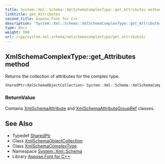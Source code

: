 ```yaml
---
title: System::Xml::Schema::XmlSchemaComplexType::get_Attributes method
linktitle: get_Attributes
second_title: Aspose.Font for C++
description: 'System::Xml::Schema::XmlSchemaComplexType::get_Attributes method. Returns the collection of attributes for the complex type in C++.'
type: docs
weight: 300
url: /cpp/system.xml.schema/xmlschemacomplextype/get_attributes/
---
```

## XmlSchemaComplexType::get_Attributes method


Returns the collection of attributes for the complex type.

```cpp
SharedPtr<XmlSchemaObjectCollection> System::Xml::Schema::XmlSchemaComplexType::get_Attributes()
```


### ReturnValue

Contains [XmlSchemaAttribute](../../xmlschemaattribute/) and [XmlSchemaAttributeGroupRef](../../xmlschemaattributegroupref/) classes.

## See Also

* Typedef [SharedPtr](../../../system/sharedptr/)
* Class [XmlSchemaObjectCollection](../../xmlschemaobjectcollection/)
* Class [XmlSchemaComplexType](../)
* Namespace [System::Xml::Schema](../../)
* Library [Aspose.Font for C++](../../../)
